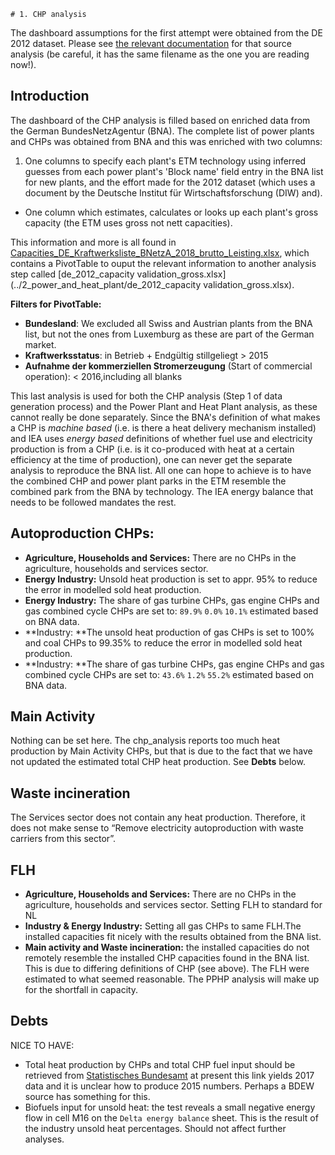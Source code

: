 	# 1. CHP analysis

The dashboard assumptions for the first attempt were obtained from the DE 2012 dataset. Please see [the relevant documentation](../../2012/1_chp/1_chp_source_analysis.md) for that source analysis (be careful, it has the same filename as the one you are reading now!).

## Introduction
The dashboard of the CHP analysis is filled based on enriched data from the German BundesNetzAgentur (BNA). The complete list of power plants and CHPs was obtained from BNA and this was enriched with two columns:
  
  1. One columns to specify each plant's ETM technology using inferred guesses from each power plant's 'Block name' field entry in the BNA list for new plants, and the effort made for the 2012 dataset (which uses a document by the Deutsche Institut für Wirtschaftsforschung (DIW) and).
  - One column which estimates, calculates or looks up each plant's gross capacity (the ETM uses gross not nett capacities). 
   
This information and more is all found in [Capacities_DE_Kraftwerksliste_BNetzA_2018_brutto_Leisting.xlsx](../2_power_and_heat_plant/Capacities_DE_Kraftwerksliste_BNetzA_2018_brutto_Leisting.xlsx), which contains a PivotTable to ouput the relevant information to another analysis step called [de_2012_capacity validation_gross.xlsx](../2_power_and_heat_plant/de_2012_capacity validation_gross.xlsx).

**Filters for PivotTable:**

- **Bundesland**: We excluded all Swiss and Austrian plants from the BNA list, but not the ones from Luxemburg as these are part of the German market.
- **Kraftwerksstatus**: in Betrieb + Endgültig stillgeliegt > 2015  
- **Aufnahme der kommerziellen Stromerzeugung** (Start of commercial operation): < 2016,including all blanks

This last analysis is used for both the CHP analysis (Step 1 of data generation process) and the Power Plant and Heat Plant  analysis, as these cannot really be done separately. Since the BNA's definition of what makes a CHP is *machine based* (i.e. is there a heat delivery mechanism installed) and IEA uses *energy based* definitions of whether fuel use and electricity production is from a CHP (i.e. is it co-produced with heat at a certain efficiency at the time of production), one can never get the separate analysis to reproduce the BNA list. All one can hope to achieve is to have the combined CHP and power plant parks in the ETM resemble the combined park from the BNA by technology. The IEA energy balance that needs to be followed mandates the rest.


## Autoproduction CHPs:

- **Agriculture, Households and Services:** There are no CHPs in the agriculture, households and services sector.
- **Energy Industry:** Unsold heat production is set to appr. 95% to reduce the error in modelled sold heat production. 
- **Energy Industry:** The share of gas turbine CHPs, gas engine CHPs and gas combined cycle CHPs are set to: 
    `89.9%`    `0.0%`     `10.1%` 
estimated based on BNA data.
- **Industry: **The unsold heat production of gas CHPs is set to 100% and coal CHPs to 99.35% to reduce the error in modelled sold heat production.  
- **Industry: **The share of gas turbine CHPs, gas engine CHPs and gas combined cycle CHPs are set to: 
    `43.6%`    `1.2%`     `55.2%` 
estimated based on BNA data.

## Main Activity
Nothing can be set here. The chp_analysis reports too much heat production by Main Activity CHPs, but that is due to the fact that we have not updated the estimated total CHP heat production. See **Debts** below.

## Waste incineration
The Services sector does not contain any heat production. Therefore, it does not make sense to “Remove electricity autoproduction with waste carriers from this sector”.

## FLH
- **Agriculture, Households and Services:** There are no CHPs in the agriculture, households and services sector. Setting FLH to standard for NL
- **Industry & Energy Industry:** Setting all gas CHPs to same FLH.The installed capacities fit nicely with the results obtained from the BNA list. 
- **Main activity and Waste incineration:** the installed capacities do not remotely resemble the installed CHP capacities found in the BNA list. This is due to differing definitions of CHP (see above). The FLH were estimated to what seemed reasonable. The PPHP analysis will make up for the shortfall in capacity. 


## Debts
NICE TO HAVE: 

- Total heat production by CHPs and total CHP fuel input should be retrieved from [Statistisches Bundesamt](https://www.destatis.de/DE/ZahlenFakten/Wirtschaftsbereiche/Energie/Erzeugung/Tabellen/KWKAllVersorgJahr.html) at present this link yields 2017 data and it is unclear how to produce 2015 numbers. Perhaps a BDEW source has something for this.
- Biofuels input for unsold heat: the test reveals a small negative energy flow in cell M16 on the `Delta energy balance` sheet. This is the result of the industry unsold heat percentages. Should not affect further analyses.
